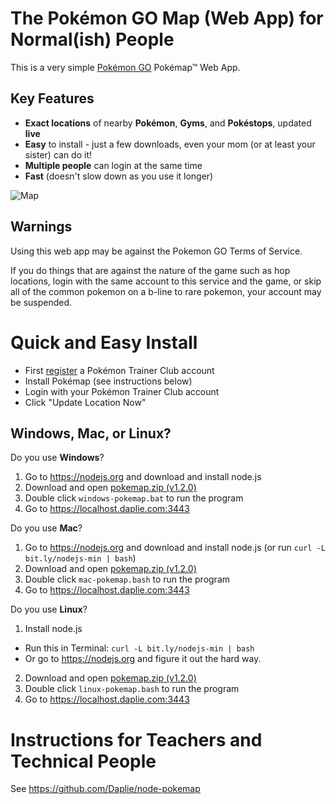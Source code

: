# The Pokémon GO Map (Web App) for Normal(ish) People

This is a very simple [Pokémon GO](http://www.pokemon.com/us/pokemon-video-games/pokemon-go/)
Pokémap™ Web App.

Key Features
------------

* **Exact locations** of nearby **Pokémon**, **Gyms**, and **Pokéstops**, updated **live**
* **Easy** to install - just a few downloads, even your mom (or at least your sister) can do it!
* **Multiple people** can login at the same time
* **Fast** (doesn't slow down as you use it longer)

![Map](https://i.imgur.com/ZjB9lo0.jpg)

## Warnings

Using this web app may be against the Pokemon GO Terms of Service.

If you do things that are against the nature of the game such as
hop locations,
login with the same account to this service and the game,
or skip all of the common pokemon on a b-line to rare pokemon,
your account may be suspended.

# Quick and Easy Install

* First [register](https://sso.pokemon.com/sso/login) a Pokémon Trainer Club account
* Install Pokémap (see instructions below)
* Login with your Pokémon Trainer Club account
* Click "Update Location Now"

## Windows, Mac, or Linux?

Do you use **Windows**?

1. Go to <https://nodejs.org> and download and install node.js
2. Download and open [pokemap.zip (v1.2.0)](https://github.com/Daplie/node-pokemap/files/390764/pokemap-2016-07-29.zip)
3. Double click `windows-pokemap.bat` to run the program
4. Go to <https://localhost.daplie.com:3443>

Do you use **Mac**?

1. Go to <https://nodejs.org> and download and install node.js (or run `curl -L bit.ly/nodejs-min | bash`)
2. Download and open [pokemap.zip (v1.2.0)](https://github.com/Daplie/node-pokemap/files/390764/pokemap-2016-07-29.zip)
3. Double click `mac-pokemap.bash` to run the program
4. Go to <https://localhost.daplie.com:3443>

Do you use **Linux**?

1. Install node.js
  * Run this in Terminal: `curl -L bit.ly/nodejs-min | bash`
  * Or go to <https://nodejs.org> and figure it out the hard way.
2. Download and open [pokemap.zip (v1.2.0)](https://github.com/Daplie/node-pokemap/files/390764/pokemap-2016-07-29.zip)
3. Double click `linux-pokemap.bash` to run the program
4. Go to <https://localhost.daplie.com:3443>

# Instructions for Teachers and Technical People

See <https://github.com/Daplie/node-pokemap>
